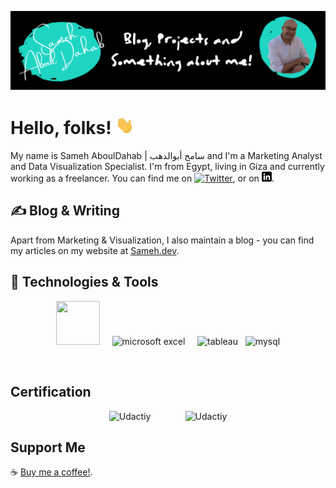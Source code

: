 
<!-- More info, tips and tricks for making GitHub Profile README can be found in my article at https://towardsdatascience.com/build-a-stunning-readme-for-your-github-profile-9b80434fe5d7 -->

[![Header](https://github.com/SamehAboulDahab/samehabouldahab/blob/main/SamehAboulDahab_GitHub_Header.png)](https://fb.com/samehabouldahab.me)

# Hello, folks! <img src="https://github.com/SamehAboulDahab/samehabouldahab/blob/main/Wave_SamehAboulDahab.gif" width="30px">

My name is Sameh AboulDahab | سامح أبوالدهب and I'm a Marketing Analyst and Data Visualization Specialist. I'm from Egypt, living in Giza and currently working as a freelancer. 
You can find me on [![Twitter][1.2]][1],  or on [![LinkedIn][3.2]][3].

## &#x270d; Blog & Writing

Apart from Marketing & Visualization, I also maintain a blog - you can find my articles on my website at [Sameh.dev](https://sameh.dev/).

## 🔧 Technologies & Tools

<p style="text-align: center;"><img src="https://simpleicons.org/icons/powerbi.svg" alt="" width="70" height="70" />&nbsp; &nbsp; &nbsp;<img src="https://simpleicons.org/icons/microsoftexcel.svg" alt="microsoft excel" width="70" height="70" />&nbsp; &nbsp; &nbsp;<img src="https://simpleicons.org/icons/tableau.svg" alt="tableau" width="70" height="70" />&nbsp; &nbsp;<img src="https://simpleicons.org/icons/mysql.svg" alt="mysql" width="70" height="70" /></p>
<p style="text-align: center;">&nbsp;</p>

## Certification 

<p style="text-align: center;"><img src="https://simpleicons.org/icons/udacity.svg" alt="Udactiy " width="70" height="70" />&nbsp; &nbsp; &nbsp; &nbsp; &nbsp; &nbsp; &nbsp;&nbsp;<img src="https://simpleicons.org/icons/hubspot.svg" alt="Udactiy " width="70" height="70" /></p>


## Support Me
☕️ [Buy me a coffee!](https://www.buymeacoffee.com/samehabouldahab).











<!-- links to social media icons -->

<!-- icons with padding -->

[1.1]: http://i.imgur.com/tXSoThF.png (twitter icon with padding)
[2.1]: http://i.imgur.com/0o48UoR.png (github icon with padding)

<!-- icons without padding -->

[1.2]: http://i.imgur.com/wWzX9uB.png (twitter icon without padding)
[2.2]: http://i.imgur.com/9I6NRUm.png (github icon without padding)
[3.2]: https://github.com/SamehAboulDahab/samehabouldahab/blob/main/linkedin_SamehAboulDahab.png (LinkedIn icon without padding)


<!-- links to your social media accounts -->

[1]: https://twitter.com/SamehAboulDahab
[2]: https://github.com/SamehAboulDahab
[3]: https://www.linkedin.com/in/SamehAboulDahab


<!-- Resources -->
<!-- Icons: https://simpleicons.org/ -->
<!-- GitHub Stats: https://github.com/anuraghazra/github-readme-stats -->
<!-- Emojis: https://emojipedia.org/emoji/ -->
<!-- HTML Emojis: https://www.fileformat.info/index.htm -->
<!-- Shields: https://shields.io/ -->
<!-- Awesome GitHub Profile README: https://github.com/abhisheknaiidu/awesome-github-profile-readme -->














<!--
**SamehAboulDahab/samehabouldahab** is a ✨ _special_ ✨ repository because its `README.md` (this file) appears on your GitHub profile.

Here are some ideas to get you started:
### Hi there 👋

- 🔭 I’m currently working on ...
- 🌱 I’m currently learning ...
- 👯 I’m looking to collaborate on ...
- 🤔 I’m looking for help with ...
- 💬 Ask me about ...
- 📫 How to reach me: ...
- 😄 Pronouns: ...
- ⚡ Fun fact: ...

<a href="https://github.com/samehabouldahab">
<img align="center" alt="sabesan's Github Stats" src="https://github-readme-stats.codestackr.vercel.app/api?username=samehabouldahab&show_icons=true&hide_border=true&count_private=true&include_all_commits=true&theme=radical" /></a>

<a href="https://github.com/samehabouldahab">
  <img align="center" src="https://github-readme-stats.anuraghazra1.vercel.app/api/top-langs/?username=samehabouldahab&layout=compact&theme=radical" />
</a>#



-->
